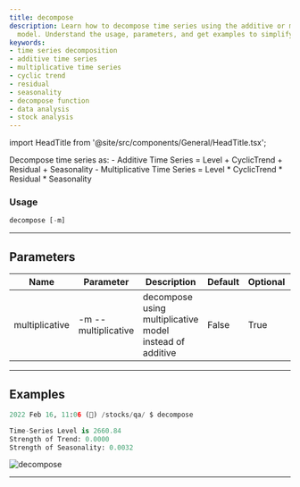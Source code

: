 ```yaml
---
title: decompose
description: Learn how to decompose time series using the additive or multiplicative
  model. Understand the usage, parameters, and get examples to simplify your analysis.
keywords:
- time series decomposition
- additive time series
- multiplicative time series
- cyclic trend
- residual
- seasonality
- decompose function
- data analysis
- stock analysis
---
```


import HeadTitle from '@site/src/components/General/HeadTitle.tsx';

<HeadTitle title="forex /qa/decompose - Reference | OpenBB Terminal Docs" />

Decompose time series as: - Additive Time Series = Level + CyclicTrend + Residual + Seasonality - Multiplicative Time Series = Level * CyclicTrend * Residual * Seasonality

### Usage

```python wordwrap
decompose [-m]
```

---

## Parameters

| Name | Parameter | Description | Default | Optional | Choices |
| ---- | --------- | ----------- | ------- | -------- | ------- |
| multiplicative | -m  --multiplicative | decompose using multiplicative model instead of additive | False | True | None |


---

## Examples

```python
2022 Feb 16, 11:06 (🦋) /stocks/qa/ $ decompose

Time-Series Level is 2660.84
Strength of Trend: 0.0000
Strength of Seasonality: 0.0032
```
![decompose](https://user-images.githubusercontent.com/46355364/154306626-1c5ad11e-a2e9-4107-9aec-5cf18da5358e.png)

---
